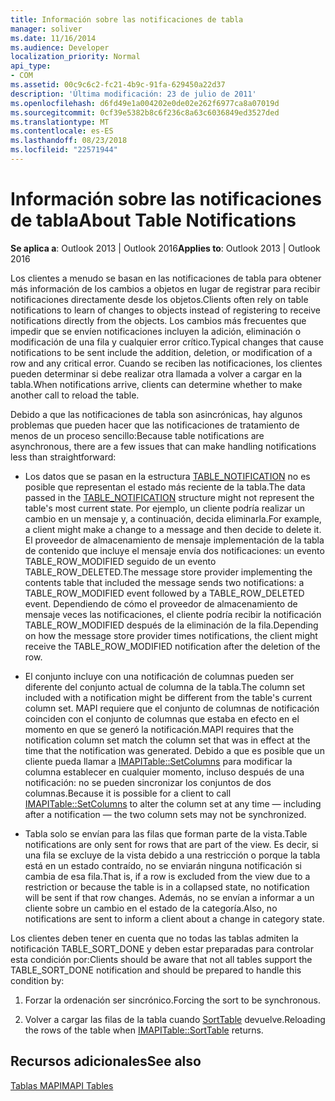 ```yaml
---
title: Información sobre las notificaciones de tabla
manager: soliver
ms.date: 11/16/2014
ms.audience: Developer
localization_priority: Normal
api_type:
- COM
ms.assetid: 00c9c6c2-fc21-4b9c-91fa-629450a22d37
description: 'Última modificación: 23 de julio de 2011'
ms.openlocfilehash: d6fd49e1a004202e0de02e262f6977ca8a07019d
ms.sourcegitcommit: 0cf39e5382b8c6f236c8a63c6036849ed3527ded
ms.translationtype: MT
ms.contentlocale: es-ES
ms.lasthandoff: 08/23/2018
ms.locfileid: "22571944"
---
```

# <a name="about-table-notifications"></a><span data-ttu-id="006f8-103">Información sobre las notificaciones de tabla</span><span class="sxs-lookup"><span data-stu-id="006f8-103">About Table Notifications</span></span>

  
  
<span data-ttu-id="006f8-104">**Se aplica a**: Outlook 2013 | Outlook 2016</span><span class="sxs-lookup"><span data-stu-id="006f8-104">**Applies to**: Outlook 2013 | Outlook 2016</span></span> 
  
<span data-ttu-id="006f8-105">Los clientes a menudo se basan en las notificaciones de tabla para obtener más información de los cambios a objetos en lugar de registrar para recibir notificaciones directamente desde los objetos.</span><span class="sxs-lookup"><span data-stu-id="006f8-105">Clients often rely on table notifications to learn of changes to objects instead of registering to receive notifications directly from the objects.</span></span> <span data-ttu-id="006f8-106">Los cambios más frecuentes que impedir que se envíen notificaciones incluyen la adición, eliminación o modificación de una fila y cualquier error crítico.</span><span class="sxs-lookup"><span data-stu-id="006f8-106">Typical changes that cause notifications to be sent include the addition, deletion, or modification of a row and any critical error.</span></span> <span data-ttu-id="006f8-107">Cuando se reciben las notificaciones, los clientes pueden determinar si debe realizar otra llamada a volver a cargar en la tabla.</span><span class="sxs-lookup"><span data-stu-id="006f8-107">When notifications arrive, clients can determine whether to make another call to reload the table.</span></span> 
  
<span data-ttu-id="006f8-108">Debido a que las notificaciones de tabla son asincrónicas, hay algunos problemas que pueden hacer que las notificaciones de tratamiento de menos de un proceso sencillo:</span><span class="sxs-lookup"><span data-stu-id="006f8-108">Because table notifications are asynchronous, there are a few issues that can make handling notifications less than straightforward:</span></span>
  
- <span data-ttu-id="006f8-109">Los datos que se pasan en la estructura [TABLE_NOTIFICATION](table_notification.md) no es posible que representan el estado más reciente de la tabla.</span><span class="sxs-lookup"><span data-stu-id="006f8-109">The data passed in the [TABLE_NOTIFICATION](table_notification.md) structure might not represent the table's most current state.</span></span> <span data-ttu-id="006f8-110">Por ejemplo, un cliente podría realizar un cambio en un mensaje y, a continuación, decida eliminarla.</span><span class="sxs-lookup"><span data-stu-id="006f8-110">For example, a client might make a change to a message and then decide to delete it.</span></span> <span data-ttu-id="006f8-111">El proveedor de almacenamiento de mensaje implementación de la tabla de contenido que incluye el mensaje envía dos notificaciones: un evento TABLE_ROW_MODIFIED seguido de un evento TABLE_ROW_DELETED.</span><span class="sxs-lookup"><span data-stu-id="006f8-111">The message store provider implementing the contents table that included the message sends two notifications: a TABLE_ROW_MODIFIED event followed by a TABLE_ROW_DELETED event.</span></span> <span data-ttu-id="006f8-112">Dependiendo de cómo el proveedor de almacenamiento de mensaje veces las notificaciones, el cliente podría recibir la notificación TABLE_ROW_MODIFIED después de la eliminación de la fila.</span><span class="sxs-lookup"><span data-stu-id="006f8-112">Depending on how the message store provider times notifications, the client might receive the TABLE_ROW_MODIFIED notification after the deletion of the row.</span></span> 
    
- <span data-ttu-id="006f8-113">El conjunto incluye con una notificación de columnas pueden ser diferente del conjunto actual de columna de la tabla.</span><span class="sxs-lookup"><span data-stu-id="006f8-113">The column set included with a notification might be different from the table's current column set.</span></span> <span data-ttu-id="006f8-114">MAPI requiere que el conjunto de columnas de notificación coinciden con el conjunto de columnas que estaba en efecto en el momento en que se generó la notificación.</span><span class="sxs-lookup"><span data-stu-id="006f8-114">MAPI requires that the notification column set match the column set that was in effect at the time that the notification was generated.</span></span> <span data-ttu-id="006f8-115">Debido a que es posible que un cliente pueda llamar a [IMAPITable::SetColumns](imapitable-setcolumns.md) para modificar la columna establecer en cualquier momento, incluso después de una notificación: no se pueden sincronizar los conjuntos de dos columnas.</span><span class="sxs-lookup"><span data-stu-id="006f8-115">Because it is possible for a client to call [IMAPITable::SetColumns](imapitable-setcolumns.md) to alter the column set at any time — including after a notification — the two column sets may not be synchronized.</span></span> 
    
- <span data-ttu-id="006f8-116">Tabla solo se envían para las filas que forman parte de la vista.</span><span class="sxs-lookup"><span data-stu-id="006f8-116">Table notifications are only sent for rows that are part of the view.</span></span> <span data-ttu-id="006f8-117">Es decir, si una fila se excluye de la vista debido a una restricción o porque la tabla está en un estado contraído, no se enviarán ninguna notificación si cambia de esa fila.</span><span class="sxs-lookup"><span data-stu-id="006f8-117">That is, if a row is excluded from the view due to a restriction or because the table is in a collapsed state, no notification will be sent if that row changes.</span></span> <span data-ttu-id="006f8-118">Además, no se envían a informar a un cliente sobre un cambio en el estado de la categoría.</span><span class="sxs-lookup"><span data-stu-id="006f8-118">Also, no notifications are sent to inform a client about a change in category state.</span></span>
    
<span data-ttu-id="006f8-119">Los clientes deben tener en cuenta que no todas las tablas admiten la notificación TABLE_SORT_DONE y deben estar preparadas para controlar esta condición por:</span><span class="sxs-lookup"><span data-stu-id="006f8-119">Clients should be aware that not all tables support the TABLE_SORT_DONE notification and should be prepared to handle this condition by:</span></span>
  
1. <span data-ttu-id="006f8-120">Forzar la ordenación ser sincrónico.</span><span class="sxs-lookup"><span data-stu-id="006f8-120">Forcing the sort to be synchronous.</span></span>
    
2. <span data-ttu-id="006f8-121">Volver a cargar las filas de la tabla cuando [SortTable](imapitable-sorttable.md) devuelve.</span><span class="sxs-lookup"><span data-stu-id="006f8-121">Reloading the rows of the table when [IMAPITable::SortTable](imapitable-sorttable.md) returns.</span></span> 
    
## <a name="see-also"></a><span data-ttu-id="006f8-122">Recursos adicionales</span><span class="sxs-lookup"><span data-stu-id="006f8-122">See also</span></span>



[<span data-ttu-id="006f8-123">Tablas MAPI</span><span class="sxs-lookup"><span data-stu-id="006f8-123">MAPI Tables</span></span>](mapi-tables.md)

